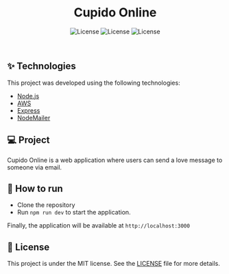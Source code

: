 # <h1 align="center">Cupido Online</h1>

<p align="center">
  <img alt="License" src="https://img.shields.io/static/v1?label=license&message=MIT&color=8257E5&labelColor=000000">
  <img alt="License" src="https://img.shields.io/static/v1?label=Language&message=Node.js&color=8257E5&labelColor=000000">
  <img alt="License" src="https://img.shields.io/static/v1?label=Version&message=1.0&color=8257E5&labelColor=000000">
</p>

<br>

## ✨ Technologies

This project was developed using the following technologies:

- [Node.js](https://nodejs.org/en/)
- [AWS](https://aws.amazon.com/)
- [Express](https://expressjs.com/pt-br/)
- [NodeMailer](https://nodemailer.com/)

## 💻 Project

Cupido Online is a web application where users can send a love message to someone via email.

## 🚀 How to run

- Clone the repository
- Run `npm run dev` to start the application.

Finally, the application will be available at `http://localhost:3000`

## 📄 License

This project is under the MIT license. See the [LICENSE](LICENSE.md) file for more details.
